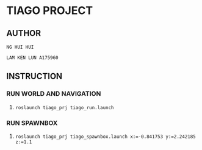 # TIAGO PROJECT
## AUTHOR
`NG HUI HUI`

`LAM KEN LUN A175960`

## INSTRUCTION
### RUN WORLD AND NAVIGATION
1. `roslaunch tiago_prj tiago_run.launch`
### RUN SPAWNBOX
1. `roslaunch tiago_prj tiago_spawnbox.launch x:=-0.841753 y:=2.242185 z:=1.1`